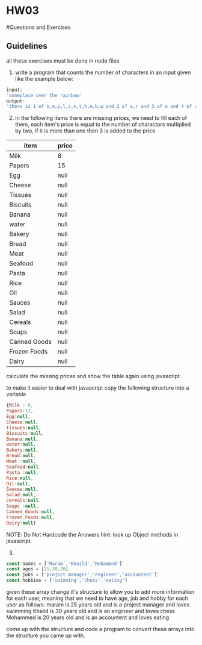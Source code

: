# HW03
#Questions and Exercises

## Guidelines 
all these exercises must be done in node files

1. write a program that counts the number of characters in an input given like the example below:
```javascript
input:
'someplace over the rainbow'
output:
'there is 1 of s,m,p,l,c,v,t,h,n,b,w and 2 of a,r and 3 of o and 4 of e
```

2. in the following items there are missing prices, we need to fill each of them, each item's price is equal to the number of charactors multiplied by two, if it is more than one then 3 is added to the price

|item|price| 
-----|-----
|Milk | 8|
|Papers|15|
|Egg|null|
|Cheese|null|
|Tissues|null|
|Biscuits|null|
|Banana|null|
|water|null|
|Bakery|null|
|Bread|null|
|Meat |null|
|Seafood|null|
|Pasta |null|
|Rice|null|
|Oil|null|
|Sauces|null|
|Salad|null|
|Cereals|null|
|Soups |null|
|Canned Goods|null|
|Frozen Foods|null|
|Dairy|null|

calculate the missing prices and show the table again using javascript.

to make it easier to deal with javascript copy the following structure into a variable
```javascript
{Milk : 8,
Papers:17,
Egg:null,
Cheese:null,
Tissues:null,
Biscuits:null,
Banana:null,
water:null,
Bakery:null,
Bread:null,
Meat :null,
Seafood:null,
Pasta :null,
Rice:null,
Oil:null,
Sauces:null,
Salad:null,
Cereals:null,
Soups :null,
Canned_Goods:null,
Frozen_Foods:null,
Dairy:null}
```     
NOTE: Do Not Hardcode the Answers
hint: look up Object methods in javascript.

3. 
```javascript
const names = ['Maram','Khaild','Mohammed']
const ages = [25,30,20]
const jobs = ['project manager','engineer','accountent']
const hobbies = ['swimming','chess','eating']
```
given these array change it's structure to allow you to add more information for each user, meaning that we need to have age, job and hobby for each user as follows:
maram is 25 years old and is a project manager and loves swimming
Khalid is 30 years old and is an engineer and loves chess
Mohammed is 20 years old and is an accountent and loves eating

come up with the structure and code a program to convert these arrays into the structure you came up with.
